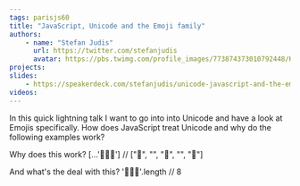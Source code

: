 ```yaml
---
tags: parisjs60
title: "JavaScript, Unicode and the Emoji family"
authors:
    - name: "Stefan Judis"
      url: https://twitter.com/stefanjudis
      avatar: https://pbs.twimg.com/profile_images/773874373010792448/K74ngFDn.jpg
projects:
slides:
    - https://speakerdeck.com/stefanjudis/unicode-javascript-and-the-emoji-family
videos:
---
```

In this quick lightning talk I want to go into into Unicode and have a look at Emojis specifically. How does JavaScript treat Unicode and why do the following examples work?

Why does this work?
[...'👨‍👩‍👦'] // ["👨", "‍", "👩", "‍", "👦"]

And what's the deal with this?
'👨‍👩‍👦'.length // 8